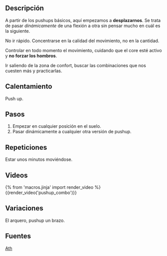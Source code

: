 ## Descripción

A partir de los pushups básicos, aquí empezamos a **desplazarnos**. Se trata de pasar *dinámicamente* de una flexión a otra sin pensar mucho en cuál es la siguiente.

No ir rápido. Concentrarse en la calidad del movimiento, no en la cantidad.

Controlar en todo momento el movimiento, cuidando que el core esté activo y **no forzar los hombros**.

Ir saliendo de la zona de confort, buscar las combinaciones que nos cuesten más y practicarlas.


## Calentamiento

Push up.

## Pasos

1. Empezar en cualquier posición en el suelo.
2. Pasar dinámicamente a cualquier otra versión de pushup.

## Repeticiones

Estar unos minutos moviéndose.

## Videos

{% from 'macros.jinja' import render_video %}
{{render_video('pushup_combo')}}

## Variaciones

El arquero, pushup un brazo.

## Fuentes

[Ath](/varios/fuentes/#ath)